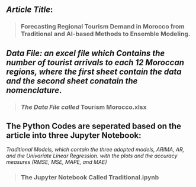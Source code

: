 ## *Article Title*:
> ### **Forecasting Regional Tourism Demand in Morocco from Traditional and AI-based Methods to Ensemble Modeling**.



## *Data File: an excel file which Contains the number of tourist arrivals to each 12 Moroccan regions, where the first sheet contain the data and the second sheet conatain the nomenclature*. 
> ### *The Data File called* **Tourism Morocco.xlsx**



## The Python Codes are seperated based on the article into three Jupyter Notebook:
*Traditional Models, which contain the three adopted models, ARIMA, AR, and the Univariate Linear Regression. with the plots and the accuracy measures (RMSE, MSE, MAPE, and MAE)*
> ### The Jupyter Notebook Called **Traditional.ipynb**

